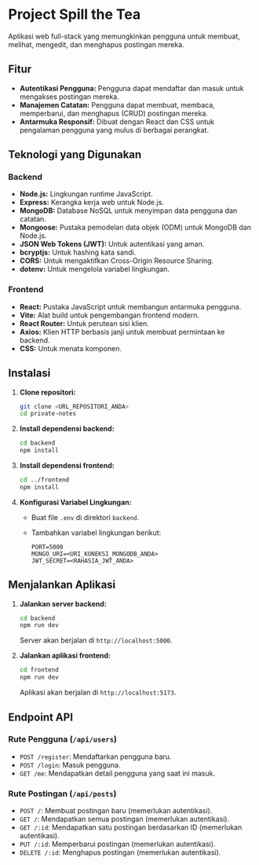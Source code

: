 # Project Spill the Tea

Aplikasi web full-stack yang memungkinkan pengguna untuk membuat, melihat, mengedit, dan menghapus postingan mereka.

## Fitur

*   **Autentikasi Pengguna:** Pengguna dapat mendaftar dan masuk untuk mengakses postingan mereka.
*   **Manajemen Catatan:** Pengguna dapat membuat, membaca, memperbarui, dan menghapus (CRUD) postingan mereka.
*   **Antarmuka Responsif:** Dibuat dengan React dan CSS untuk pengalaman pengguna yang mulus di berbagai perangkat.

## Teknologi yang Digunakan

### Backend

*   **Node.js:** Lingkungan runtime JavaScript.
*   **Express:** Kerangka kerja web untuk Node.js.
*   **MongoDB:** Database NoSQL untuk menyimpan data pengguna dan catatan.
*   **Mongoose:** Pustaka pemodelan data objek (ODM) untuk MongoDB dan Node.js.
*   **JSON Web Tokens (JWT):** Untuk autentikasi yang aman.
*   **bcryptjs:** Untuk hashing kata sandi.
*   **CORS:** Untuk mengaktifkan Cross-Origin Resource Sharing.
*   **dotenv:** Untuk mengelola variabel lingkungan.

### Frontend

*   **React:** Pustaka JavaScript untuk membangun antarmuka pengguna.
*   **Vite:** Alat build untuk pengembangan frontend modern.
*   **React Router:** Untuk perutean sisi klien.
*   **Axios:** Klien HTTP berbasis janji untuk membuat permintaan ke backend.
*   **CSS:** Untuk menata komponen.

## Instalasi

1.  **Clone repositori:**

    ```bash
    git clone <URL_REPOSITORI_ANDA>
    cd private-notes
    ```

2.  **Install dependensi backend:**

    ```bash
    cd backend
    npm install
    ```

3.  **Install dependensi frontend:**

    ```bash
    cd ../frontend
    npm install
    ```

4.  **Konfigurasi Variabel Lingkungan:**

    *   Buat file `.env` di direktori `backend`.
    *   Tambahkan variabel lingkungan berikut:

        ```
        PORT=5000
        MONGO_URI=<URI_KONEKSI_MONGODB_ANDA>
        JWT_SECRET=<RAHASIA_JWT_ANDA>
        ```

## Menjalankan Aplikasi

1.  **Jalankan server backend:**

    ```bash
    cd backend
    npm run dev
    ```

    Server akan berjalan di `http://localhost:5000`.

2.  **Jalankan aplikasi frontend:**

    ```bash
    cd frontend
    npm run dev
    ```

    Aplikasi akan berjalan di `http://localhost:5173`.

## Endpoint API

### Rute Pengguna (`/api/users`)

*   `POST /register`: Mendaftarkan pengguna baru.
*   `POST /login`: Masuk pengguna.
*   `GET /me`: Mendapatkan detail pengguna yang saat ini masuk.

### Rute Postingan (`/api/posts`)

*   `POST /`: Membuat postingan baru (memerlukan autentikasi).
*   `GET /`: Mendapatkan semua postingan (memerlukan autentikasi).
*   `GET /:id`: Mendapatkan satu postingan berdasarkan ID (memerlukan autentikasi).
*   `PUT /:id`: Memperbarui postingan (memerlukan autentikasi).
*   `DELETE /:id`: Menghapus postingan (memerlukan autentikasi).
#
